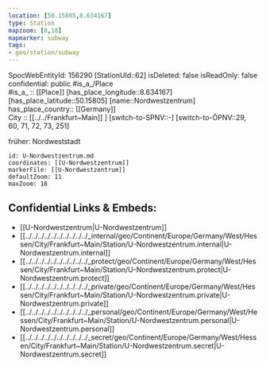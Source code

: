 ```yaml
---
location: [50.15805,8.634167] 
type: Station 
mapzoom: [8,18] 
mapmarker: subway 
tags:
- geo/station/subway
---
```

SpocWebEntityId: 156290
[StationUId::62] 
isDeleted: false
isReadOnly: false
confidential: public
#is_a_/Place  
#is_a_ :: [[Place]] 
[has_place_longitude::8.634167] 
[has_place_latitude::50.15805] 
[name::Nordwestzentrum] 
has_place_country:: [[Germany]]  
City :: [[../../Frankfurt~Main]] ] 
[switch-to-SPNV::-] 
[switch-to-ÖPNV::29, 60, 71, 72, 73, 251] 

früher: Nordweststadt

```leaflet
id: U-Nordwestzentrum.md
coordinates: [[U-Nordwestzentrum]] 
markerFile: [[U-Nordwestzentrum]] 
defaultZoom: 11 
maxZoom: 18
```


## Confidential Links & Embeds: 
- [[U-Nordwestzentrum|U-Nordwestzentrum]] 
- [[../../../../../../../../../../_internal/geo/Continent/Europe/Germany/West/Hessen/City/Frankfurt~Main/Station/U-Nordwestzentrum.internal|U-Nordwestzentrum.internal]] 
- [[../../../../../../../../../../_protect/geo/Continent/Europe/Germany/West/Hessen/City/Frankfurt~Main/Station/U-Nordwestzentrum.protect|U-Nordwestzentrum.protect]] 
- [[../../../../../../../../../../_private/geo/Continent/Europe/Germany/West/Hessen/City/Frankfurt~Main/Station/U-Nordwestzentrum.private|U-Nordwestzentrum.private]] 
- [[../../../../../../../../../../_personal/geo/Continent/Europe/Germany/West/Hessen/City/Frankfurt~Main/Station/U-Nordwestzentrum.personal|U-Nordwestzentrum.personal]] 
- [[../../../../../../../../../../_secret/geo/Continent/Europe/Germany/West/Hessen/City/Frankfurt~Main/Station/U-Nordwestzentrum.secret|U-Nordwestzentrum.secret]] 
